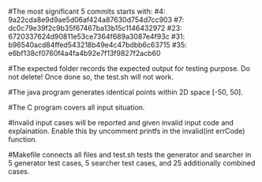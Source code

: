 #The most significant 5 commits starts with: 
#4: 9a22cda8e9d9ae5d06af424a87630d754d7cc903
#7: dc0c79e39f2c9b35f67467ba13b15c1146432972
#23: 6720337624d90811e53ce7364f689a3087e4f93c
#31: b96540acd84ffed543218b49e4c47bdbb6c63715
#35: e6bf138cf0760f4a4fa4b92e7f13f9827f2acb60

#The expected folder records the expected output for testing purpose. Do not delete! Once done so, the test.sh will not work.

#The java program generates identical points within 2D space [-50, 50].

#The C program covers all input situation.

#Invalid input cases will be reported and given invalid input code and explaination. Enable this by uncomment printfs in the invalid(int errCode) function.

#Makefile connects all files and test.sh tests the generator and searcher in 5 generator test cases, 5 searcher test cases, and 25 additionally combined cases.